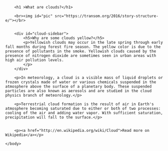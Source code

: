 <html>
    <head>
        <meta charset="utf-8">
        <title>Clouds</title>
        <style>
            body {
                font-family: sans-serif;
            }
            h1 {
                font-family: fantasy;
            }
            #cloud-pic {
                float:left;
                width: 100px;
            }
            #cloud-sidebar {
                background: rgb(255, 255, 219);
                float:right;
                width:40%;
            }
        </style>
    </head>
    <body>
    
        <h1 >What are clouds?</h1>

        <br><img id="pic" src="https://transom.org/2016/story-structure-e/"></br>
        
        
        <div id="cloud-sidebar">
            <h5>Why are some clouds yellow?</h5>
            <p>Yellowish clouds may occur in the late spring through early fall months during forest fire season. The yellow color is due to the presence of pollutants in the smoke. Yellowish clouds caused by the presence of nitrogen dioxide are sometimes seen in urban areas with high air pollution levels.
            </p>
        </div>
        
        <p>In meteorology, a cloud is a visible mass of liquid droplets or frozen crystals made of water or various chemicals suspended in the atmosphere above the surface of a planetary body. These suspended particles are also known as aerosols and are studied in the cloud physics branch of meteorology.</p>

        <p>Terrestrial cloud formation is the result of air in Earth's atmosphere becoming saturated due to either or both of two processes: cooling of the air and adding water vapor. With sufficient saturation, precipitation will fall to the surface.</p>
        
        
        <p><a href="http://en.wikipedia.org/wiki/Cloud">Read more on Wikipedia</a></p>
        
    </body>
</html>
